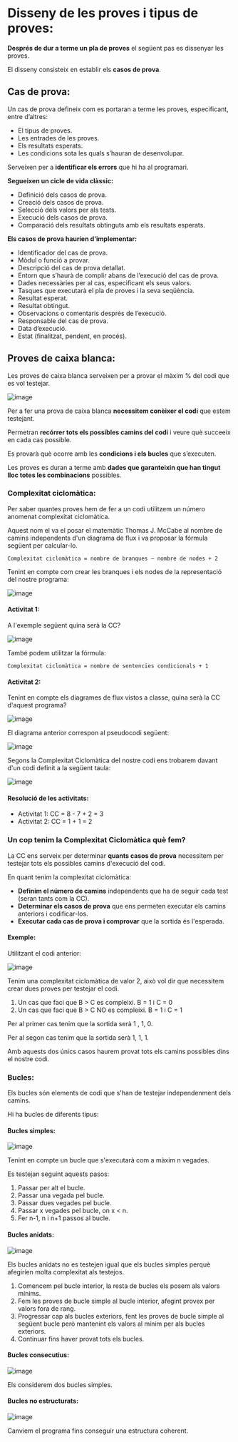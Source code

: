 # Disseny de les proves i tipus de proves:

**Després de dur a terme un pla de proves** el següent pas es dissenyar les proves.

El disseny consisteix en establir els **casos de prova**.

## Cas de prova:

Un cas de prova defineix com es portaran a terme les proves, especificant, entre d’altres: 
- El tipus de proves. 
- Les entrades de les proves.
- Els resultats esperats.
- Les condicions sota les quals s’hauran de desenvolupar.

Serveixen per a **identificar els errors** que hi ha al programari.

**Segueixen un cicle de vida clàssic:**
- Definició dels casos de prova.
- Creació dels casos de prova.
- Selecció dels valors per als tests.
- Execució dels casos de prova.
- Comparació dels resultats obtinguts amb els resultats esperats.

**Els casos de prova hauríen d'implementar:**
- Identificador del cas de prova.
- Mòdul o funció a provar.
- Descripció del cas de prova detallat.
- Entorn que s’haurà de complir abans de l’execució del cas de prova.
- Dades necessàries per al cas, especificant els seus valors.
- Tasques que executarà el pla de proves i la seva seqüència.
- Resultat esperat.
- Resultat obtingut.
- Observacions o comentaris després de l’execució.
- Responsable del cas de prova.
- Data d’execució.
- Estat (finalitzat, pendent, en procés).

## Proves de caixa blanca:

Les proves de caixa blanca serveixen per a provar el màxim % del codi que es vol testejar.

![image](https://user-images.githubusercontent.com/110727546/204605793-0e0efc35-9e15-446e-88db-338587a12242.png)

Per a fer una prova de caixa blanca **necessitem conèixer el codi** que estem testejant.

Permetran **recórrer tots els possibles camins del codi** i veure què succeeix en cada cas possible. 

Es provarà què ocorre amb les **condicions i els bucles** que s’executen. 

Les proves es duran a terme amb **dades que garanteixin que han tingut lloc totes les combinacions** possibles.

### Complexitat ciclomàtica:

Per saber quantes proves hem de fer a un codi utilitzem un número anomenat complexitat ciclomàtica.

Aquest nom el va el posar el matemàtic Thomas J. McCabe al nombre de camins independents d'un diagrama de flux i va proposar la fórmula següent per calcular-lo.

```
Complexitat ciclomàtica = nombre de branques – nombre de nodes + 2
```
Tenint en compte com crear les branques i els nodes de la representació del nostre programa:

![image](https://user-images.githubusercontent.com/110727546/204613744-508c210c-7181-4540-9c0e-535f7191b818.png)

#### Activitat 1:

A l'exemple següent quina serà la CC?

![image](https://user-images.githubusercontent.com/110727546/204612433-f3fb7e69-8db8-4645-8c6c-672d29e274c9.png)

També podem utilitzar la fórmula:

```
Complexitat ciclomàtica = nombre de sentencies condicionals + 1
```

#### Activitat 2:

Tenint en compte els diagrames de flux vistos a classe, quina serà la CC d'aquest programa?

![image](https://user-images.githubusercontent.com/110727546/204614214-5a73d89b-66e4-4f1b-8e4a-bbfd6e1885b6.png)

El diagrama anterior correspon al pseudocodi següent:

![image](https://user-images.githubusercontent.com/110727546/204614333-30ccb3e7-00f7-45fe-b0aa-332847c1fcd5.png)

Segons la Complexitat Ciclomàtica del nostre codi ens trobarem davant d'un codi definit a la següent taula:

![image](https://user-images.githubusercontent.com/110727546/204614806-25949541-7ea2-498c-89b0-65336bf32dee.png)

#### Resolució de les activitats:

- Activitat 1: CC = 8 - 7 + 2 = 3
- Activitat 2: CC = 1 + 1 = 2

### Un cop tenim la Complexitat Ciclomàtica què fem?

La CC ens serveix per determinar **quants casos de prova** necessitem per testejar tots els possibles camins d'execució del codi.

En quant tenim la complexitat ciclomàtica:

- **Definim el número de camins** independents que ha de seguir cada test (seran tants com la CC).
- **Determinar els casos de prova** que ens permeten executar els camins anteriors i codificar-los.
- **Executar cada cas de prova i comprovar** que la sortida és l'esperada.

#### Exemple:

Utilitzant el codi anterior:

![image](https://user-images.githubusercontent.com/110727546/204649764-1279fa15-564b-4baa-a52c-50aca5c156fa.png)

Tenim una complexitat ciclomàtica de valor 2, això vol dir que necessitem crear dues proves per testejar el codi.

1. Un cas que faci que B > C es compleixi. B = 1 i C = 0
2. Un cas que faci que B > C NO es compleixi. B = 1 i C = 1

Per al primer cas tenim que la sortida serà 1 , 1, 0.

Per al segon cas tenim que la sortida serà 1, 1, 1.

Amb aquests dos únics casos haurem provat tots els camins possibles dins el nostre codi.

### Bucles:

Els bucles són elements de codi que s'han de testejar independenment dels camins.

Hi ha bucles de diferents tipus:

#### Bucles simples:

![image](https://user-images.githubusercontent.com/110727546/204651757-ae92b0da-2063-4dd2-b78d-c18732fd3e4f.png)


Tenint en compte un bucle que s'executarà com a màxim n vegades.

Es testejan seguint aquests pasos:

1. Passar per alt el bucle.
2. Passar una vegada pel bucle.
3. Passar dues vegades pel bucle.
4. Passar x vegades pel bucle, on x < n.
5. Fer n-1, n i n+1 passos al bucle.

#### Bucles anidats:

![image](https://user-images.githubusercontent.com/110727546/204651783-cf442470-7358-46b9-8c72-5009aec2b9e6.png)

Els bucles anidats no es testejen igual que els bucles simples perquè afegiríen molta complexitat als testejos.

1. Comencem pel bucle interior, la resta de bucles els posem als valors mínims.
2. Fem les proves de bucle simple al bucle interior, afegint provex per valors fora de rang.
3. Progressar cap als bucles exteriors, fent les proves de bucle simple al següent bucle però mantenint els valors al mínim per als bucles exteriors.
4. Continuar fins haver provat tots els bucles.

#### Bucles consecutius:

![image](https://user-images.githubusercontent.com/110727546/204652987-9b89fa77-84c8-4d21-af80-2fea48cc4bc1.png)

Els considerem dos bucles simples.

#### Bucles no estructurats:

![image](https://user-images.githubusercontent.com/110727546/204653086-f7210c3e-1171-434e-93be-8ec62927b6ea.png)

Canviem el programa fins conseguir una estructura coherent.





